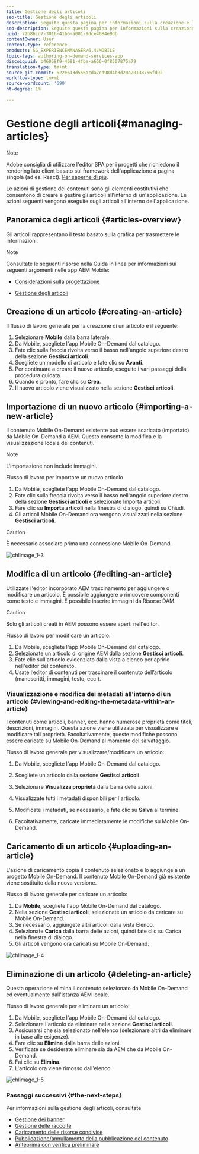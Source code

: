 ```yaml
---
title: Gestione degli articoli
seo-title: Gestione degli articoli
description: Seguite questa pagina per informazioni sulla creazione e la gestione degli articoli.
seo-description: Seguite questa pagina per informazioni sulla creazione e la gestione degli articoli.
uuid: 72b86cd7-3016-41b6-a001-9dce4084e9db
contentOwner: User
content-type: reference
products: SG_EXPERIENCEMANAGER/6.4/MOBILE
topic-tags: authoring-on-demand-services-app
discoiquuid: b46058f9-4691-4fba-a656-0f8507875a79
translation-type: tm+mt
source-git-commit: 622e613d556acda7cd98d4b3d20a20133756fd92
workflow-type: tm+mt
source-wordcount: '690'
ht-degree: 1%

---
```



# Gestione degli articoli{#managing-articles}

>[!NOTE]
>
> Adobe consiglia di utilizzare l&#39;editor SPA per i progetti che richiedono il rendering lato client basato sul framework dell&#39;applicazione a pagina singola (ad es. React). [Per saperne di più](/help/sites-developing/spa-overview.md).

Le azioni di gestione dei contenuti sono gli elementi costitutivi che consentono di creare e gestire gli articoli all&#39;interno di un&#39;applicazione. Le azioni seguenti vengono eseguite sugli articoli all&#39;interno dell&#39;applicazione.

## Panoramica degli articoli {#articles-overview}

Gli articoli rappresentano il testo basato sulla grafica per trasmettere le informazioni.

>[!NOTE]
>
>Consultate le seguenti risorse nella Guida in linea per informazioni sui seguenti argomenti nelle  app AEM Mobile:
>
>* [Considerazioni sulla progettazione](https://helpx.adobe.com/digital-publishing-solution/help/design-app.html)
   >
   >
* [Gestione degli articoli](https://helpx.adobe.com/digital-publishing-solution/help/creating-articles.html)

>



## Creazione di un articolo {#creating-an-article}

Il flusso di lavoro generale per la creazione di un articolo è il seguente:

1. Selezionare **Mobile** dalla barra laterale.
1. Da Mobile, scegliete l&#39;app Mobile On-Demand dal catalogo.
1. Fate clic sulla freccia rivolta verso il basso nell&#39;angolo superiore destro della sezione **Gestisci articoli**.
1. Scegliete un modello di articolo e fate clic su **Avanti**.
1. Per continuare a creare il nuovo articolo, eseguite i vari passaggi della procedura guidata.
1. Quando è pronto, fare clic su **Crea**.
1. Il nuovo articolo viene visualizzato nella sezione **Gestisci articoli**.

## Importazione di un nuovo articolo {#importing-a-new-article}

Il contenuto Mobile On-Demand esistente può essere scaricato (importato) da Mobile On-Demand a AEM. Questo consente la modifica e la visualizzazione locale dei contenuti.

>[!NOTE]
>
>L&#39;importazione non include immagini.

Flusso di lavoro per importare un nuovo articolo

1. Da Mobile, scegliete l&#39;app Mobile On-Demand dal catalogo.
1. Fate clic sulla freccia rivolta verso il basso nell&#39;angolo superiore destro della sezione **Gestisci articoli** e selezionate Importa articoli.
1. Fare clic su **Importa articoli** nella finestra di dialogo, quindi su Chiudi.
1. Gli articoli Mobile On-Demand ora vengono visualizzati nella sezione **Gestisci articoli**.

>[!CAUTION]
>
>È necessario associare prima una connessione Mobile On-Demand.

![chlimage_1-3](assets/chlimage_1-3.gif)

## Modifica di un articolo {#editing-an-article}

Utilizzate l&#39;editor incorporato AEM trascinamento per aggiungere o modificare un articolo. È possibile aggiungere o rimuovere componenti come testo e immagini. È possibile inserire immagini da Risorse DAM.

>[!CAUTION]
>
>Solo gli articoli creati in AEM possono essere aperti nell&#39;editor.

Flusso di lavoro per modificare un articolo:

1. Da Mobile, scegliete l&#39;app Mobile On-Demand dal catalogo.
1. Selezionate un articolo di origine AEM dalla sezione **Gestisci articoli**.
1. Fate clic sull&#39;articolo evidenziato dalla vista a elenco per aprirlo nell&#39;editor del contenuto.
1. Usate l’editor di contenuti per trascinare il contenuto dell’articolo (manoscritti, immagini, testo, ecc.).

### Visualizzazione e modifica dei metadati all&#39;interno di un articolo {#viewing-and-editing-the-metadata-within-an-article}

I contenuti come articoli, banner, ecc. hanno numerose proprietà come titoli, descrizioni, immagini. Questa azione viene utilizzata per visualizzare e modificare tali proprietà. Facoltativamente, queste modifiche possono essere caricate su Mobile On-Demand al momento del salvataggio.

Flusso di lavoro generale per visualizzare/modificare un articolo:

1. Da Mobile, scegliete l&#39;app Mobile On-Demand dal catalogo.
1. Scegliete un articolo dalla sezione **Gestisci articoli**.

1. Selezionare **Visualizza proprietà** dalla barra delle azioni.
1. Visualizzate tutti i metadati disponibili per l&#39;articolo.
1. Modificate i metadati, se necessario, e fate clic su **Salva** al termine.
1. Facoltativamente, caricate immediatamente le modifiche su Mobile On-Demand.

## Caricamento di un articolo {#uploading-an-article}

L&#39;azione di caricamento copia il contenuto selezionato e lo aggiunge a un progetto Mobile On-Demand. Il contenuto Mobile On-Demand già esistente viene sostituito dalla nuova versione.

Flusso di lavoro generale per caricare un articolo:

1. Da **Mobile**, scegliete l&#39;app Mobile On-Demand dal catalogo.
1. Nella sezione **Gestisci articoli**, selezionate un articolo da caricare su Mobile On-Demand.
1. Se necessario, aggiungete altri articoli dalla vista Elenco.
1. Selezionate **Carica** dalla barra delle azioni, quindi fate clic su Carica nella finestra di dialogo.
1. Gli articoli vengono ora caricati su Mobile On-Demand.

![chlimage_1-4](assets/chlimage_1-4.gif)

## Eliminazione di un articolo {#deleting-an-article}

Questa operazione elimina il contenuto selezionato da Mobile On-Demand ed eventualmente dall&#39;istanza AEM locale.

Flusso di lavoro generale per eliminare un articolo:

1. Da Mobile, scegliete l&#39;app Mobile On-Demand dal catalogo.
1. Selezionare l&#39;articolo da eliminare nella sezione **Gestisci articoli**.
1. Assicurarsi che sia selezionato nell&#39;elenco (selezionare altri da eliminare in base alle esigenze).
1. Fare clic su **Elimina** dalla barra delle azioni.
1. Verificate se desiderate eliminare sia da AEM che da Mobile On-Demand.
1. Fai clic su **Elimina**.
1. L&#39;articolo ora viene rimosso dall&#39;elenco.

![chlimage_1-5](assets/chlimage_1-5.gif)

### Passaggi successivi {#the-next-steps}

Per informazioni sulla gestione degli articoli, consultate

* [Gestione dei banner](/help/mobile/mobile-on-demand-managing-banners.md)
* [Gestione delle raccolte](/help/mobile/mobile-on-demand-managing-collections.md)
* [Caricamento delle risorse condivise](/help/mobile/mobile-on-demand-shared-resources.md)
* [Pubblicazione/annullamento della pubblicazione del contenuto](/help/mobile/mobile-on-demand-publishing-unpublishing.md)
* [Anteprima con verifica preliminare](/help/mobile/aem-mobile-manage-ondemand-services.md)
